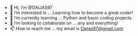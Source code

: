 - 👋 Hi, I’m @DAIJAS97
- 👀 I’m interested in ... Learning how to become a great coder!
- 🌱 I’m currently learning ... Python and basic coding projects
- 💞️ I’m looking to collaborate on ... any and everything!
- 📫 How to reach me ... my email is Daijas97@gmail.com

<!---
DAIJAS97/DAIJAS97 is a ✨ special ✨ repository because its `README.md` (this file) appears on your GitHub profile.
You can click the Preview link to take a look at your changes.
--->
